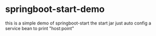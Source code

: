 # springboot-start-demo
this is a simple demo of springboot-start
the start jar just auto config a service bean to print "host:point"
